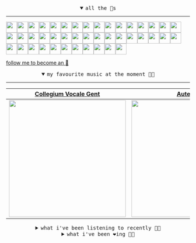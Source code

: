 <details open>

<summary align="center"><samp>all the 🥚s</samp></summary>
<hr />

<a href="https://github.com/maariyadiminsky"><img src="https://avatars.githubusercontent.com/u/87329498?s=90&u=3528f2b978b99531905ad3b1aa3ae1aa1762e5df&v=4" width="30" height="30" /><a href="https://github.com/muratkndmr"><img src="https://avatars.githubusercontent.com/u/117161306?s=90&u=c91834d3ba0fe23fd840ba7d6cbb1f3944b7b900&v=4" width="30" height="30" /><a href="https://github.com/currlybracket"><img src="https://avatars.githubusercontent.com/u/129277849?s=90&u=6644fdd8315628b6b75a61feb657a4b6e7fac3eb&v=4" width="30" height="30" /><a href="https://github.com/memoriaXII"><img src="https://avatars.githubusercontent.com/u/56249189?s=90&u=baf65d25caa57a26e70fa351dad048d936050f07&v=4" width="30" height="30" /><a href="https://github.com/JhnEngblm"><img src="https://avatars.githubusercontent.com/u/79695292?s=90&v=4" width="30" height="30" /><a href="https://github.com/talentlessguy"><img src="https://avatars.githubusercontent.com/u/35937217?s=90&u=2f4a9eb4b4921f4704578b785522f40fe6efd9eb&v=4" width="30" height="30" /><a href="https://github.com/trevorwhealy"><img src="https://avatars.githubusercontent.com/u/14946478?s=90&u=984e08785c7cc2eab6a96f7bd5cf57ba28aced34&v=4" width="30" height="30" /><a href="https://github.com/herlon214"><img src="https://avatars.githubusercontent.com/u/3419441?s=90&u=82a1accbc5b5924d84c0561de0bbecac128ee05c&v=4" width="30" height="30" /><a href="https://github.com/weaverfish111"><img src="https://avatars.githubusercontent.com/u/78041472?s=90&u=9f18a50bb0dc425de6b40c1dbd85d603a6b7857f&v=4" width="30" height="30" /><a href="https://github.com/Kampotboy"><img src="https://avatars.githubusercontent.com/u/111836496?s=90&u=efa2538d18aff5c0db3561992d5493532eed45b5&v=4" width="30" height="30" /><a href="https://github.com/ozzfonnf95"><img src="https://avatars.githubusercontent.com/u/108581837?s=90&v=4" width="30" height="30" /><a href="https://github.com/AppServiceProvider"><img src="https://avatars.githubusercontent.com/u/47697490?s=90&u=e04ea0910507ab1b63fb84fdd11ec9fd82c90cd4&v=4" width="30" height="30" /><a href="https://github.com/cumsoft"><img src="https://avatars.githubusercontent.com/u/97250816?s=90&u=036cf86ef8eeeb517c7513a8a049dcf856c7f61b&v=4" width="30" height="30" /><a href="https://github.com/gkartalis"><img src="https://avatars.githubusercontent.com/u/21178754?s=90&u=52429c6fb9b08ffd99077d6289fbc8a76ae32260&v=4" width="30" height="30" /><a href="https://github.com/kenjinote"><img src="https://avatars.githubusercontent.com/u/2605401?s=90&u=eedb455e76cb25f023a3626808cd572b7df70ef7&v=4" width="30" height="30" /><a href="https://github.com/vivekweb2013"><img src="https://avatars.githubusercontent.com/u/7036736?s=90&v=4" width="30" height="30" /><a href="https://github.com/AYIDouble"><img src="https://avatars.githubusercontent.com/u/18186995?s=90&u=d5e4fa63d5a31be7a3805083a739f22c11a25918&v=4" width="30" height="30" /><a href="https://github.com/mlpao500"><img src="https://avatars.githubusercontent.com/u/95065745?s=90&v=4" width="30" height="30" /><a href="https://github.com/gabrielferrazduque"><img src="https://avatars.githubusercontent.com/u/83476335?s=90&u=4e408a9505f64e80da5f4a8f935c147c3e208309&v=4" width="30" height="30" /><a href="https://github.com/decobeto"><img src="https://avatars.githubusercontent.com/u/32197501?s=90&u=dbba898a88910e1169d8fad301755f16a1834a9b&v=4" width="30" height="30" /><a href="https://github.com/franciane-lark"><img src="https://avatars.githubusercontent.com/u/66569250?s=90&u=5edd6d56796b1daaa3254022604945bd75726d8c&v=4" width="30" height="30" /><a href="https://github.com/kettanaito"><img src="https://avatars.githubusercontent.com/u/14984911?s=90&u=8e311454fc3db9eb53086f21957d28593ab1de6a&v=4" width="30" height="30" /><a href="https://github.com/0000marcell"><img src="https://avatars.githubusercontent.com/u/4584144?s=90&u=fbe23e42bf8509c207e2bc80e31cff8d808f4d6e&v=4" width="30" height="30" /><a href="https://github.com/luiznasciment0"><img src="https://avatars.githubusercontent.com/u/55008532?s=90&u=871e49a7a4a33e3f5933dee5ac83eaf3ece1ec45&v=4" width="30" height="30" /><a href="https://github.com/sibelius"><img src="https://avatars.githubusercontent.com/u/2005841?s=90&u=cab8024eb61323090e1551c73c784b408b2d66b1&v=4" width="30" height="30" /><a href="https://github.com/TSalazargr"><img src="https://avatars.githubusercontent.com/u/16808436?s=90&u=422b601dfbc600223725ecc9af1bec7b1dfee4f2&v=4" width="30" height="30" /><a href="https://github.com/bcomnes"><img src="https://avatars.githubusercontent.com/u/166301?s=90&v=4" width="30" height="30" /><a href="https://github.com/jlsjefferson"><img src="https://avatars.githubusercontent.com/u/53836950?s=90&u=619408c9778ffd2899673fdf3ba59f20b82bf470&v=4" width="30" height="30" /><a href="https://github.com/ilovedesert001"><img src="https://avatars.githubusercontent.com/u/15065396?s=90&u=c94e48f141daf951fb6eb0e4a62c0ba9ec1a5201&v=4" width="30" height="30" /><a href="https://github.com/mayconmesquita"><img src="https://avatars.githubusercontent.com/u/46308804?s=90&u=e06ac123e121b53d7eafc9199fb2a70422052fe0&v=4" width="30" height="30" /><a href="https://github.com/lucasvocos"><img src="https://avatars.githubusercontent.com/u/5739627?s=90&u=d8fcc855b2a2f046d450144a0231b0b59bae3610&v=4" width="30" height="30" /><a href="https://github.com/mikedemarais"><img src="https://avatars.githubusercontent.com/u/1325144?s=90&u=7b32dcd04811261405f2ed35d933b1484558758d&v=4" width="30" height="30" /><a href="https://github.com/davidjerleke"><img src="https://avatars.githubusercontent.com/u/11529148?s=90&u=94446866c576d620cbd33e62834c480091fedcf0&v=4" width="30" height="30" /><a href="https://github.com/jollykingd3d8"><img src="https://avatars.githubusercontent.com/u/51726854?s=90&v=4" width="30" height="30" /><a href="https://github.com/lostpebble"><img src="https://avatars.githubusercontent.com/u/1508863?s=90&u=4ada478500c2c9112fe8e3b0b8240a454403aebc&v=4" width="30" height="30" /><a href="https://github.com/karacas"><img src="https://avatars.githubusercontent.com/u/1050937?s=90&u=eb3e1441a8d79e29037e71ccd13e35c907defbe6&v=4" width="30" height="30" /><a href="https://github.com/eheddema"><img src="https://avatars.githubusercontent.com/u/808567?s=90&u=225eb2910c3dcd13c6bc86dcaaa14780323110db&v=4" width="30" height="30" /><a href="https://github.com/kelmer44"><img src="https://avatars.githubusercontent.com/u/3629100?s=90&v=4" width="30" height="30" /><a href="https://github.com/macabu"><img src="https://avatars.githubusercontent.com/u/1299138?s=90&u=8e157be586103823b212c5c9ada88ab2a9867ccf&v=4" width="30" height="30" /><a href="https://github.com/pvinis"><img src="https://avatars.githubusercontent.com/u/100233?s=90&v=4" width="30" height="30" /><a href="https://github.com/medeeiros"><img src="https://avatars.githubusercontent.com/u/331136?s=90&u=e44d12c7f7e45d5f5b30ea9d963a70b435ba5355&v=4" width="30" height="30" /><a href="https://github.com/langri-sha"><img src="https://avatars.githubusercontent.com/u/77084?s=90&v=4" width="30" height="30" /><a href="https://github.com/80sinteractive"><img src="https://avatars.githubusercontent.com/u/22603136?s=90&u=7f78c96ea924a48b1bd364833036f706afa57619&v=4" width="30" height="30" />
  
<samp><a href="https://github.com/bitttttten">follow me to become an 🥚</a></samp>

</details>

<details open>

<summary align="center"><samp>my favourite music at the moment 🎵🎶</samp></summary>
<hr />

<!-- toc -->

| [Collegium Vocale Gent](https://open.spotify.com/artist/17BdLN9q8RRQQqyklLwac1)                                                                                  | [Autechre](https://open.spotify.com/artist/6WH1V41LwGDGmlPUhSZLHO)                                                                                               | [J Dilla](https://open.spotify.com/artist/0IVcLMMbm05VIjnzPkGCyp)                                                                                                | [Slowdive](https://open.spotify.com/artist/72X6FHxaShda0XeQw3vbeF)                                                                                               |
| ---------------------------------------------------------------------------------------------------------------------------------------------------------------- | ---------------------------------------------------------------------------------------------------------------------------------------------------------------- | ---------------------------------------------------------------------------------------------------------------------------------------------------------------- | ---------------------------------------------------------------------------------------------------------------------------------------------------------------- |
| [<img src="https://i.scdn.co/image/ab6761610000e5eb6e895483075f6e493f491476" width="320" height="auto">](https://open.spotify.com/artist/17BdLN9q8RRQQqyklLwac1) | [<img src="https://i.scdn.co/image/ab6761610000e5ebcc2ac6a72239bf358e794d47" width="320" height="auto">](https://open.spotify.com/artist/6WH1V41LwGDGmlPUhSZLHO) | [<img src="https://i.scdn.co/image/ab6761610000e5ebc68a069a1c70eca57b2828d2" width="320" height="auto">](https://open.spotify.com/artist/0IVcLMMbm05VIjnzPkGCyp) | [<img src="https://i.scdn.co/image/ab6761610000e5eb653481f50df3c11791d6132a" width="320" height="auto">](https://open.spotify.com/artist/72X6FHxaShda0XeQw3vbeF) |

<!-- tocstop -->

</details>

<details>

<summary align="center"><samp>what i've been listening to recently 🎵🎶</samp></summary>
<hr />

<!-- toc -->

| [Missa in h-moll, BWV 232, Glo…<br />Johann Sebastian Bach, Colleg…](https://open.spotify.com/track/12Rfrh7NFDcGXqDFuC3NUv)                                     | [Silver Joy<br />Damien Jurado](https://open.spotify.com/track/4WwBiU44bdsEDxI0heabjb)                                                                          | [Friday Afternoons, Op. 7: Cuc…<br />Benjamin Britten, Alexander W…](https://open.spotify.com/track/10740Bf8DxzA1vxDUz50OL)                                     | [Lord of all hopefulness (Slan…<br />Traditional Irish, York Minst…](https://open.spotify.com/track/0GomtxkSt9tPQIqk1g7H2I)                                     |
| --------------------------------------------------------------------------------------------------------------------------------------------------------------- | --------------------------------------------------------------------------------------------------------------------------------------------------------------- | --------------------------------------------------------------------------------------------------------------------------------------------------------------- | --------------------------------------------------------------------------------------------------------------------------------------------------------------- |
| [<img src="https://i.scdn.co/image/a2ec08fe69ecec2748fbc764aede8f1b03ae8f88" width="320" height="auto">](https://open.spotify.com/track/12Rfrh7NFDcGXqDFuC3NUv) | [<img src="https://i.scdn.co/image/ab6761610000e5ebb6ea42cf8874ff65fb7dfcdf" width="320" height="auto">](https://open.spotify.com/track/4WwBiU44bdsEDxI0heabjb) | [<img src="https://i.scdn.co/image/40eb3ffb36cd0c98ca76630260d09b0025be373d" width="320" height="auto">](https://open.spotify.com/track/10740Bf8DxzA1vxDUz50OL) | [<img src="https://i.scdn.co/image/ab6761610000e5ebc08c33a5aabdadde4c976b35" width="320" height="auto">](https://open.spotify.com/track/0GomtxkSt9tPQIqk1g7H2I) |

<!-- tocstop -->

</details>

<details>

<summary align="center"><samp>what i've been ❤️ing 🎵🎶</samp></summary>
<hr />

<!-- toc -->

| [Chrome Country<br />Oneohtrix Point Never](https://open.spotify.com/album/0p7nH5bz0pWBor10osUBuD)                                                              | [Gush<br />bdrmm](https://open.spotify.com/album/7itRrAfbJnabbvrGRE7kFm)                                                                                        | [Forget Me Nots - Remastered<br />Patrice Rushen](https://open.spotify.com/album/1y2MGKwD1ap3FxPc4ii6QO)                                                        | [Babe<br />Evenings](https://open.spotify.com/album/1zgJsOkVoyqKQx9dNdyDdB)                                                                                     |
| --------------------------------------------------------------------------------------------------------------------------------------------------------------- | --------------------------------------------------------------------------------------------------------------------------------------------------------------- | --------------------------------------------------------------------------------------------------------------------------------------------------------------- | --------------------------------------------------------------------------------------------------------------------------------------------------------------- |
| [<img src="https://i.scdn.co/image/ab67616d0000b273c81557c04a17a6efaca23470" width="320" height="auto">](https://open.spotify.com/album/0p7nH5bz0pWBor10osUBuD) | [<img src="https://i.scdn.co/image/ab67616d0000b2737cf1563aac201fa57c462685" width="320" height="auto">](https://open.spotify.com/album/7itRrAfbJnabbvrGRE7kFm) | [<img src="https://i.scdn.co/image/ab67616d0000b27331d75f3f2e324241d58a6e7b" width="320" height="auto">](https://open.spotify.com/album/1y2MGKwD1ap3FxPc4ii6QO) | [<img src="https://i.scdn.co/image/ab67616d0000b273d28066d58c1130c9dcf909b5" width="320" height="auto">](https://open.spotify.com/album/1zgJsOkVoyqKQx9dNdyDdB) |

<!-- tocstop -->

</details>
